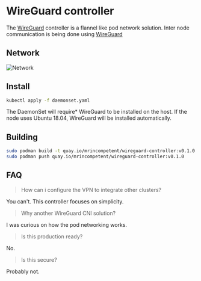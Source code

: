 # WireGuard controller

The [WireGuard](https://www.wireguard.com/) controller is a flannel like pod network solution.
Inter node communication is being done using [WireGuard](https://www.wireguard.com/)

## Network

![Network](docs/network.svg)

## Install

```bash
kubectl apply -f daemonset.yaml
```

The DaemonSet will require* WireGuard to be installed on the host.
If the node uses Ubuntu 18.04, WireGuard will be installed automatically.

## Building

```bash
sudo podman build -t quay.io/mrincompetent/wireguard-controller:v0.1.0 .
sudo podman push quay.io/mrincompetent/wireguard-controller:v0.1.0
```

## FAQ

> How can i configure the VPN to integrate other clusters?

You can't. This controller focuses on simplicity.

> Why another WireGuard CNI solution?

I was curious on how the pod networking works.

> Is this production ready?

No.

> Is this secure?

Probably not.
